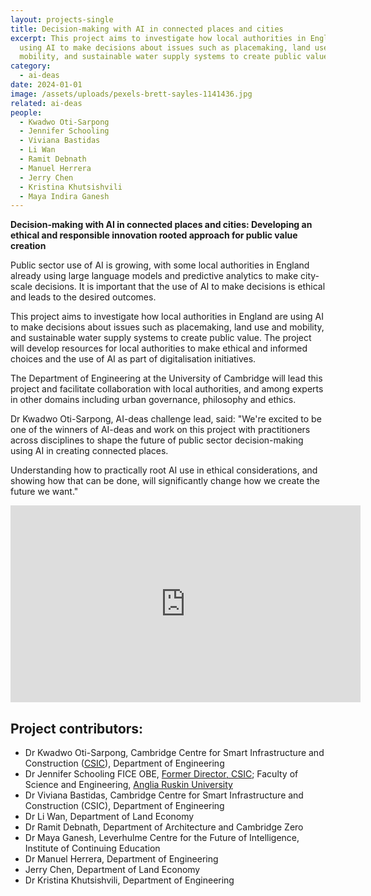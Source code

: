 ```yaml
---
layout: projects-single
title: Decision-making with AI in connected places and cities
excerpt: This project aims to investigate how local authorities in England are
  using AI to make decisions about issues such as placemaking, land use and
  mobility, and sustainable water supply systems to create public value
category:
  - ai-deas
date: 2024-01-01
image: /assets/uploads/pexels-brett-sayles-1141436.jpg
related: ai-deas
people:
  - Kwadwo Oti-Sarpong
  - Jennifer Schooling
  - Viviana Bastidas
  - Li Wan
  - Ramit Debnath
  - Manuel Herrera
  - Jerry Chen
  - Kristina Khutsishvili
  - Maya Indira Ganesh
---
```

**Decision-making with AI in connected places and cities: Developing an ethical and responsible innovation rooted approach for public value creation**

Public sector use of AI is growing, with some local authorities in England already using large language models and predictive analytics to make city-scale decisions. It is important that the use of AI to make decisions is ethical and leads to the desired outcomes.

This project aims to investigate how local authorities in England are using AI to make decisions about issues such as placemaking, land use and mobility, and sustainable water supply systems to create public value. The project will develop resources for local authorities to make ethical and informed choices and the use of AI as part of digitalisation initiatives.

The Department of Engineering at the University of Cambridge will lead this project and facilitate collaboration with local authorities, and among experts in other domains including urban governance, philosophy and ethics. 

Dr Kwadwo Oti-Sarpong, AI-deas challenge lead, said: "We're excited to be one of the winners of AI-deas and work on this project with practitioners across disciplines to shape the future of public sector decision-making using AI in creating connected places. 

Understanding how to practically root AI use in ethical considerations, and showing how that can be done, will significantly change how we create the future we want."

<iframe width="560" height="315" src="https://www.youtube.com/embed/cxEjQFUrXTA?si=0DT_YFNErocsIRkW" title="YouTube video player" frameborder="0" allow="accelerometer; autoplay; clipboard-write; encrypted-media; gyroscope; picture-in-picture; web-share" referrerpolicy="strict-origin-when-cross-origin" allowfullscreen></iframe>

## Project contributors:

* Dr Kwadwo Oti-Sarpong, Cambridge Centre for Smart Infrastructure and Construction ([CSIC](https://www-smartinfrastructure.eng.cam.ac.uk/ "https\://www-smartinfrastructure.eng.cam.ac.uk/")), Department of Engineering
* Dr Jennifer Schooling FICE OBE, [Former Director, CSIC](https://www-smartinfrastructure.eng.cam.ac.uk/news/decade-innovation-professor-jennifer-schooling-reflects-evolution-smart-infrastructure-and#:~:text=Professor%20Jennifer%20Schooling%2C%20former%20director,Places%20at%20Anglia%20Ruskin%20University. "https\://www-smartinfrastructure.eng.cam.ac.uk/news/decade-innovation-professor-jennifer-schooling-reflects-evolution-smart-infrastructure-and#:~:text=Professor%20Jennifer%20Schooling%2C%20former%20director,Places%20at%20Anglia%20Ruskin%20University."); Faculty of Science and Engineering, [Anglia Ruskin University](https://eur03.safelinks.protection.outlook.com/?url=https%3A%2F%2Fwww.aru.ac.uk%2Fpeople%2Fjennifer-schooling&data=05%7C02%7Cep742%40cam.ac.uk%7C5ec7d84d5e594dc5458e08dc7a4c5bdb%7C49a50445bdfa4b79ade3547b4f3986e9%7C1%7C0%7C638519715778460944%7CUnknown%7CTWFpbGZsb3d8eyJWIjoiMC4wLjAwMDAiLCJQIjoiV2luMzIiLCJBTiI6Ik1haWwiLCJXVCI6Mn0%3D%7C0%7C%7C%7C&sdata=KAfTIAABl7fH8EVRq4nfCL%2FMy7gW7%2Ftvn0pSxnC5VHw%3D&reserved=0 "https\://eur03.safelinks.protection.outlook.com/?url=https%3A%2F%2Fwww.aru.ac.uk%2Fpeople%2Fjennifer-schooling&data=05%7C02%7Cep742%40cam.ac.uk%7C5ec7d84d5e594dc5458e08dc7a4c5bdb%7C49a50445bdfa4b79ade3547b4f3986e9%7C1%7C0%7C638519715778460944%7CUnknown%7CTWFpbGZsb3d8eyJWIjoiMC4wLjAwMDAiLCJQIjoiV2luMzIiLCJBTiI6Ik1haWwiLCJXVCI6Mn0%3D%7C0%7C%7C%7C&sdata=KAfTIAABl7fH8EVRq4nfCL%2FMy7gW7%2Ftvn0pSxnC5VHw%3D&reserved=0")
* Dr Viviana Bastidas, Cambridge Centre for Smart Infrastructure and Construction (CSIC), Department of Engineering
* Dr Li Wan, Department of Land Economy
* Dr Ramit Debnath, Department of Architecture and Cambridge Zero
* Dr Maya Ganesh, Leverhulme Centre for the Future of Intelligence, Institute of Continuing Education 
* Dr Manuel Herrera, Department of Engineering
* Jerry Chen, Department of Land Economy
* Dr Kristina Khutsishvili, Department of Engineering